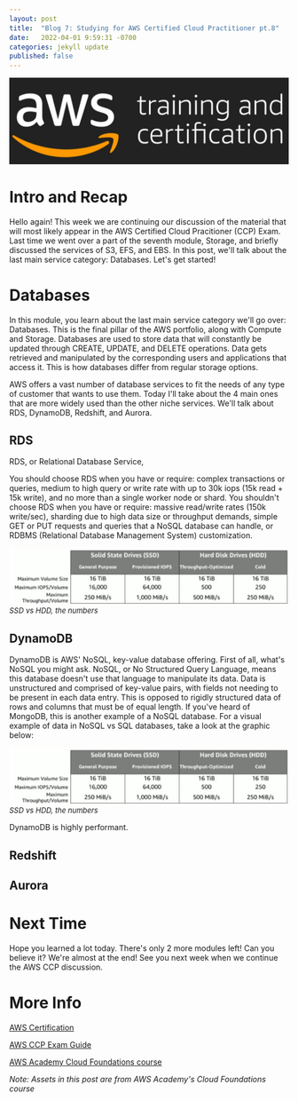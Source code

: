 ```yaml
---
layout: post
title:  "Blog 7: Studying for AWS Certified Cloud Practitioner pt.8"
date:   2022-04-01 9:59:31 -0700
categories: jekyll update
published: false
---
```

![AWS Training and Certification](/assets/aws-training-and-certification.jpg)
# **Intro and Recap**
Hello again! This week we are continuing our discussion of the material that will most likely appear in the AWS Certified Cloud Pracitioner (CCP) Exam. Last time we went over a part of the seventh module, Storage, and briefly discussed the services of S3, EFS, and EBS.  In this post, we'll talk about the last main service category: Databases. Let's get started!

# **Databases** 
In this module, you learn about the last main service category we'll go over: Databases. This is the final pillar of the AWS portfolio, along with Compute and Storage. Databases are used to store data that will constantly be updated through CREATE, UPDATE, and DELETE operations. Data gets retrieved and manipulated by the corresponding users and applications that access it. This is how databases differ from regular storage options.

AWS offers a vast number of database services to fit the needs of any type of customer that wants to use them. Today I'll take about the 4 main ones that are more widely used than the other niche services. We'll talk about RDS, DynamoDB, Redshift, and Aurora.

## **RDS** 
RDS, or Relational Database Service, 

You should choose RDS when you have or require: complex transactions or queries, medium to high query or write rate with up to 30k iops (15k read + 15k write), and no more than a single worker node or shard. You shouldn't choose RDS when you have or require: massive read/write rates (150k write/sec), sharding due to high data size or throughput demands, simple GET or PUT requests and queries that a NoSQL database can handle, or RDBMS (Relational Database Management System) customization.


![EBS Volume Types](/assets/aws-ebs-volumes.jpg)<br/><font size="2.75px"><em>SSD vs HDD, the numbers</em></font>

## **DynamoDB**
DynamoDB is AWS' NoSQL, key-value database offering. First of all, what's NoSQL you might ask. NoSQL, or No Structured Query Language, means this database doesn't use that language to manipulate its data. Data is unstructured and comprised of key-value pairs, with fields not needing to be present in each data entry. This is opposed to rigidly structured data of rows and columns that must be of equal length. If you've heard of MongoDB, this is another example of a NoSQL database. For a visual example of data in NoSQL vs SQL databases, take a look at the graphic below:

![EBS Volume Types](/assets/aws-ebs-volumes.jpg)<br/><font size="2.75px"><em>SSD vs HDD, the numbers</em></font>

DynamoDB is highly performant.

## **Redshift**


## **Aurora**


# **Next Time**
Hope you learned a lot today. There's only 2 more modules left! Can you believe it? We're almost at the end! See you next week when we continue the AWS CCP discussion.

# **More Info**
[AWS Certification](https://aws.amazon.com/certification/)

[AWS CCP Exam Guide](https://d1.awsstatic.com/training-and-certification/docs-cloud-practitioner/AWS-Certified-Cloud-Practitioner_Exam-Guide.pdf)

[AWS Academy Cloud Foundations course](https://aws.amazon.com/training/awsacademy/)

*Note: Assets in this post are from AWS Academy's Cloud Foundations course*